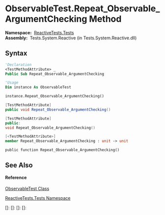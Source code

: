 # ObservableTest.Repeat\_Observable\_ArgumentChecking Method

**Namespace:**  [ReactiveTests.Tests](ReactiveTests.Tests\ReactiveTests.Tests.md)  
**Assembly:**  Tests.System.Reactive (in Tests.System.Reactive.dll)

## Syntax

```vb
'Declaration
<TestMethodAttribute> _
Public Sub Repeat_Observable_ArgumentChecking
```

```vb
'Usage
Dim instance As ObservableTest

instance.Repeat_Observable_ArgumentChecking()
```

```csharp
[TestMethodAttribute]
public void Repeat_Observable_ArgumentChecking()
```

```c++
[TestMethodAttribute]
public:
void Repeat_Observable_ArgumentChecking()
```

```fsharp
[<TestMethodAttribute>]
member Repeat_Observable_ArgumentChecking : unit -> unit 
```

```jscript
public function Repeat_Observable_ArgumentChecking()
```

## See Also

#### Reference

[ObservableTest Class](ObservableTest\ObservableTest.md)

[ReactiveTests.Tests Namespace](ReactiveTests.Tests\ReactiveTests.Tests.md)

[]: 
[]: 
[]: 
[]: 